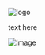 ![logo](https://raw.githubusercontent.com/adi1090x/archlinux/master/images/logo_inst.png) <br />

text here

![image](https://raw.githubusercontent.com/adi1090x/archlinux/master/images/install.jpeg) <br />
